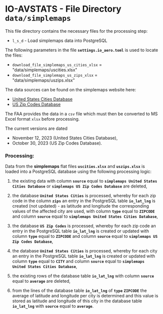 # IO-AVSTATS - File Directory **`data/simplemaps`**

This file directory contains the necessary files for the processing step:

- `l_s_d` - Load simplemaps data into PostgreSQL

The following parameters in the file **`settings.io_aero.toml`** is used to locate the files: 

- `download_file_simplemaps_us_cities_xlsx` = "data/simplemaps/uscities.xlsx"
- `download_file_simplemaps_us_zips_xlsx` = "data/simplemaps/uszips.xlsx"

The data sources can be found on the simplemaps website here:

- [United States Cities Database](https://simplemaps.com/data/us-cities)
- [US Zip Codes Database](https://simplemaps.com/data/us-zips)

The FAA provides the data in a `csv` file which must then be converted to MS Excel format `xlsx` before processing.

The current versions are dated 

- November 12, 2023 (United States Cities Database),
- October 30, 2023 (US Zip Codes Database).

### Processing:

Data from the **simplemaps** flat files **`uscities.xlsx`** and **`uszips.xlsx`** is loaded into a PostgreSQL database using the following processing logic:

1. the existing data with column **`source`** equal to **`simplemaps United States Cities Database`** or **`simplemaps US Zip Codes Database`** are deleted,

2. the database **`United States Cities`** is processed, whereby for each zip code in the column **`zips`** an entry in the PostgreSQL table **`io_lat_lng`** is created (not updated) - as latitude and longitude the corresponding values of the affected city are used, with column **`type`** equal to **`ZIPCODE`** and column **`source`** equal to **`simplemaps United States Cities Database`**,

3. the database **`US Zip Codes`** is processed, whereby for each zip code an entry in the PostgreSQL table **`io_lat_lng`** is created or updated with column **`type`** equal to **`ZIPCODE`** and column **`source`** equal to **`simplemaps US Zip Codes Database`**,

4. the database **`United States Cities`** is processed, whereby for each city an entry in the PostgreSQL table **`io_lat_lng`** is created or updated with column **`type`** equal to **`CITY`** and column **`source`** equal to **`simplemaps United States Cities Database`**,

5. the existing rows of the database table **`io_lat_lng`** with column **`source`** equal to **`average`** are deleted,

6. from the lines of the database table **`io_lat_lng`** of **`type`** **`ZIPCODE`** the average of latitude and longitude per city is determined and this value is stored as latitude and longitude of this city in the database table **`io_lat_lng`** with **`source`** equal to **`average`**.   
